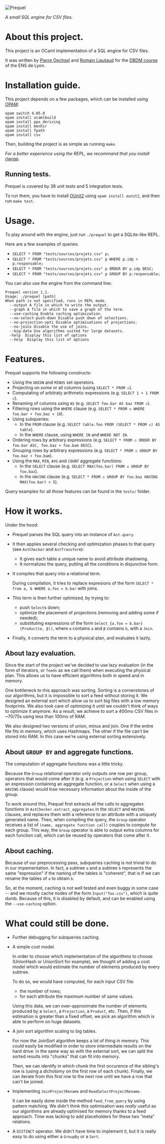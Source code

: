 ![Prequel](http://amaia.at/prequel.png)

*A small SQL engine for CSV files.*


# About this project.

This project is an OCaml implementation of a SQL engine for CSV files.

It was written by [Pierre Oechsel](https://github.com/poechsel) and [Romain Liautaud](https://github.com/liautaud) for the [DBDM course](https://perso.liris.cnrs.fr/emmanuel.coquery/dbdm/DBDM-2018-project.html) of the ENS de Lyon.


# Installation guide.

This project depends on a few packages, which can be installed using [OPAM](https://opam.ocaml.org/doc/Install.html):
```
opam switch 4.05.0
opam install ocamlbuild
opam install ppx_deriving
opam install menhir
opam install fpath
opam install csv
```

Then, building the project is as simple as running `make`.

_For a better experience using the REPL, we recommand that you install [rlwrap](https://github.com/hanslub42/rlwrap)._


## Running tests.

Prequel is covered by 38 unit tests and 5 integration tests.

To run them, you have to install [OUnit2](http://ounit.forge.ocamlcore.org/api-ounit/OUnit2.html) using `opam install ounit2`, and then run `make test`.


# Usage.

To play around with the engine, just run `./prequel` to get a SQLite-like REPL.

Here are a few examples of queries:

- `SELECT * FROM "tests/sources/projets.csv" p;`
- `SELECT * FROM "tests/sources/projets.csv" p WHERE p.idp > p.responsable;`
- `SELECT * FROM "tests/sources/projets.csv" p ORDER BY p.idp DESC;`
- `SELECT * FROM "tests/sources/projets.csv" p GROUP BY p.responsable;`

You can also use the engine from the command line:
```
Prequel version 1.1.
Usage: ./prequel [path]
When path is not specified, runs in REPL mode.
  --output A file in which to write the output.
  --graph A file in which to save a graph of the term.
  --use-caching Enable caching optimization.
  --no-select-push-down Disable push down of selections.
  --no-projection-opti Disable optimisations of projections.
  --no-joins Disable the use of joins.
  --big-data Use algorithms suited for large datasets.
  -help  Display this list of options
  --help  Display this list of options
  ```


# Features.

Prequel supports the following constructs:
- Using the `UNION` and `MINUS` set operators.
- Projecting on some or all columns (using `SELECT * FROM ◽`).
- Computating of arbitraty arithmetic expressions (e.g. `SELECT 1 + 1 FROM ◽`).
- Renaming of columns using `AS` (e.g. `SELECT foo.bar AS baz FROM ◽`).
- Filtering rows using the `WHERE` clause (e.g. `SELECT * FROM ◽ WHERE foo.bar + foo.baz < 10`).
- Using subqueries:
	- In the `FROM` clause (e.g. `SELECT table.foo FROM (SELECT * FROM ◽) AS table`).
	- In the `WHERE` clause, using `WHERE IN` and `WHERE NOT IN`.
- Ordering rows by arbitrary expressions (e.g. `SELECT * FROM ◽ ORDER BY foo.bar ASC, foo.baz + foo.bam DESC`).
- Grouping rows by arbitrary expressions (e.g. `SELECT * FROM ◽ GROUP BY foo.baz + foo.bam`).
- Using the `MAX`, `MIN`, `AVG` and `COUNT` aggregate functions:
	- In the `SELECT` clause (e.g. `SELECT MAX(foo.bar) FROM ◽ GROUP BY foo.baz`).
	- In the `HAVING` clause (e.g. `SELECT * FROM ◽ GROUP BY foo.baz HAVING MAX(foo.bar) > 5`).

Query examples for all those features can be found in the `tests/` folder.


# How it works.

Under the hood: 

- Prequel parses the SQL query into an instance of `Ast.query`.

- It then applies several checking and optimization phases to that query (see `AstChecker` and `AstTransform`):
	- It gives each table a unique name to avoid attribute shadowing.
	- It normalizes the query, putting all the conditions in disjunctive form.

- It compiles that query into a relational term.

  During compilation, it tries to replace expresions of the form `SELECT * from a, b WHERE a.foo = b.bar` with joins.

- This term is then further optimized, by trying to:
	- push `Select`s down;
	- optimize the placement of projections (removing and adding some if needed);
	- substituting expressions of the form `Select_{a.foo = b.bar}(Product(α, β))`, where `α` contains `a` and `β` contains `b`, with a `Join`.

- Finally, it converts the term to a physical plan, and evaluates it lazily.


## About lazy evaluation.

Since the start of the project we've decided to use lazy evaluation (in the form of iterators, or `feeds` as we call them) when executing the physical plan. This allows us to have efficient algorithms both in speed and in memory.

One bottleneck to this approach was sorting. Sorting is a cornerstones of our algorithms, but it is impossible to sort a feed without storing it. We designed an external sort which allow us to sort big files with a low memory footprints. We also took care of optimizing it until we couldn't think of ways to optimize it anymore. As a result, we achieve to sort a 400mo CSV files in ~70/75s using less than 100mo of RAM.

We also designed two versions of union, minus and join. One if the entire file fits in memory, which uses Hashmaps. The other if the file can't be stored into RAM. In this case we're using external sorting extensively.


## About `GROUP BY` and aggregate functions.

The computation of aggregate functions was a little tricky.

Because the `Group` relational operator only outputs one row per group, operators that would come after it (e.g. a `Projection` when using `SELECT` with an expression containing an aggregate function, or a `Select` when using a `HAVING` clause) would lose necessary information about the inside of the group.

To work around this, Prequel first extracts all the calls to aggregates functions in `AstChecker.extract_aggregates` in the `SELECT` and `HAVING` clauses, and replaces them with a reference to an attribute with a uniquely generated name. Then, when compiling the query, the `Group` operator receives a list of `(name, aggregate function call)` couples to compute for each group. This way, the `Group` operator is able to output extra columns for each function call, which can be reused by operators that come after it.


## About caching.

Because of our preprocessing pass, subqueries caching is not trivial to do in our impementation. In fact, a subtree `a` and a subtree `b` represents the same "expression" if the naming of the tables is "coherent", that is if we can rename the tables of `a` to obtain `b`.

So, at the moment, caching is not well tested and even buggy in some case -- and we mostly cache nodes of the form `Input("foo.csv")`, which is quite dumb. Because of this, it is disabled by default, and can be enabled using the `--use-caching` option.


# What could still be done.

- Further debugging for subqueries caching.
- A simple cost model.

  In order to choose which implementation of the algorithms to choose (UnionHash or UnionSort for example), we thought of adding a cost model which would estimate the number of elements produced by every subtree.

  To do so, we would have computed, for each input CSV file:
  - the number of rows;
  - for each attribute the maximum number of same values.

  Using this data, we can over-approximate the number of elements produced by a `Select`, a `Projection`, a `Product`, etc.
  Then, if this estimation is greater than a fixed offset, we pick an algorithm which is able to perform on huge datasets.

- A join sort algorithm scaling to big tables.

  For now the JoinSort algorithm keeps a lot of thing in memory. This could easily be modified in order to store intermediate results on the hard drive: in the same way as with the external sort, we can split the sorted results into "chunks" that can fit into memory.

  Then, we can identify in which chunk the first occurence of the sibling's row is (using a dichotomy on the first row of each chunk). Finally, we can iterate from this first row to the next row until we have a row that can't be joined.

- Implementing `JoinProjectRename` and `ReadSelectProjectRename`.

  It can be easily done inside the method `feed_from_query` by using pattern matching. We didn't think this optimisation was *really* useful as our algorithms are already optimised for memory thanks to a feed approach. Time was lacking to add placeholders for these two "meta" relations.

- A `DISTINCT` operator. We didn't have time to implement it, but it is really easy to do using either a `GroupBy` or a `Sort`.
